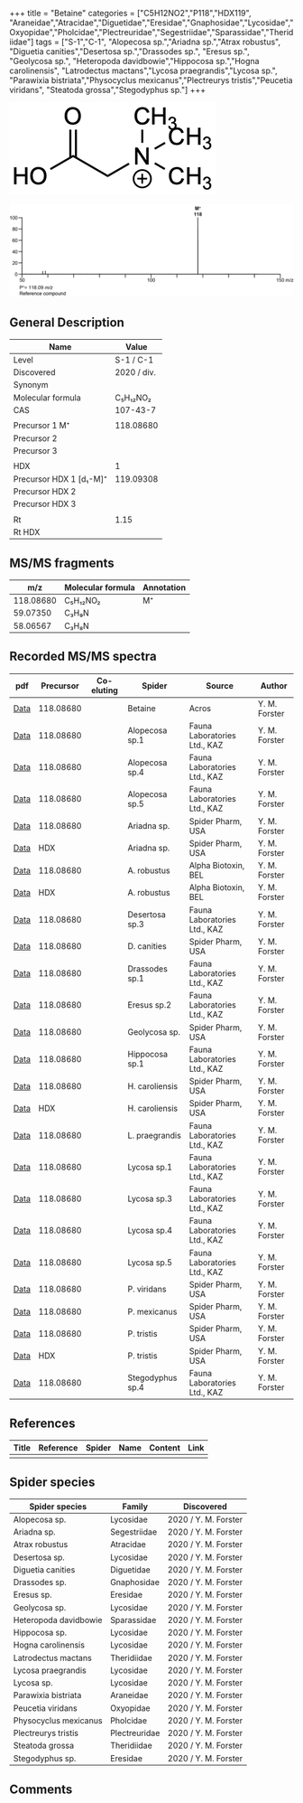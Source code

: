 +++
title = "Betaine"
categories = ["C5H12NO2","P118","HDX119",
"Araneidae","Atracidae","Diguetidae","Eresidae","Gnaphosidae","Lycosidae","Oxyopidae","Pholcidae","Plectreuridae","Segestriidae","Sparassidae","Theridiidae"]
tags = ["S-1","C-1",
"Alopecosa sp.","Ariadna sp.","Atrax robustus",
"Diguetia canities","Desertosa sp.","Drassodes sp.",
"Eresus sp.",
"Geolycosa sp.",
"Heteropoda davidbowie","Hippocosa sp.","Hogna carolinensis",
"Latrodectus mactans","Lycosa praegrandis","Lycosa sp.",
"Parawixia bistriata","Physocyclus mexicanus","Plectreurys tristis","Peucetia viridans",
"Steatoda grossa","Stegodyphus sp."]
+++

![](/img/Betaine.png)

![](/img_MSMS/118_Betaine.png)

## General Description

| Name                    | Value       |
|-------------------------|-------------|
| Level                   | S-1 / C-1           |
| Discovered              | 2020 / div. |
| Synonym                 |             |
| Molecular formula       | C₅H₁₂NO₂    |
| CAS                     | 107-43-7    |
|                         |             |
| Precursor 1  M⁺         | 118.08680   |
| Precursor 2             |             |
| Precursor 3             |             |
|                         |             |
| HDX                     | 1           |
| Precursor HDX 1 [d₁-M]⁺ | 119.09308   |
| Precursor HDX 2         |             |
| Precursor HDX 3         |             |
|                         |             |
| Rt                      | 1.15        |
| Rt HDX                  |             |

## MS/MS fragments

| m/z       | Molecular formula | Annotation |
|-----------|-------------------|------------|
| 118.08680 | C₅H₁₂NO₂          | M⁺         |
| 59.07350  | C₃H₉N             |            |
| 58.06567  | C₃H₈N             |            |

## Recorded MS/MS spectra

| pdf                               | Precursor | Co-eluting | Spider  | Source | Author        |
|-----------------------------------|-----------|------------|---------|--------|---------------|
| [Data](/pdf/118_Betaine_1-15.pdf) | 118.08680 |            | Betaine | Acros  | Y. M. Forster |
| [Data](/pdf/Alopecosa-sp1/118_Betaine_Al-sp1.pdf) | 118.08680 |           | Alopecosa sp.1 | Fauna Laboratories Ltd., KAZ | Y. M. Forster |
| [Data](/pdf/Alopecosa-sp4/118_Betaine_Al-sp4.pdf) | 118.08680 |           | Alopecosa sp.4 | Fauna Laboratories Ltd., KAZ | Y. M. Forster |
| [Data](/pdf/Alopecosa-sp5/118_Betaine_Al-sp5.pdf) | 118.08680 |           | Alopecosa sp.5 | Fauna Laboratories Ltd., KAZ | Y. M. Forster |
| [Data](/pdf/Ariadna-sp/118_Betaine_Ar-sp.pdf) | 118.08680 |           | Ariadna sp. | Spider Pharm, USA | Y. M. Forster |
| [Data](/pdf/Ariadna-sp/118_Betaine_Ar-sp_HDX.pdf) | HDX |           | Ariadna sp. | Spider Pharm, USA | Y. M. Forster |
| [Data](/pdf/A-robustus/118_Betaine_Ar.pdf) | 118.08680 |            | A. robustus | Alpha Biotoxin, BEL | Y. M. Forster |
| [Data](/pdf/A-robustus/118_Betaine_Ar_HDX.pdf) | HDX |            | A. robustus | Alpha Biotoxin, BEL | Y. M. Forster |
| [Data](/pdf/Desertosa-sp3/118_Betaine_De-sp3.pdf) | 118.08680 |           | Desertosa sp.3 | Fauna Laboratories Ltd., KAZ | Y. M. Forster |
| [Data](/pdf/D-canities/118_Betaine_Dc.pdf) | 118.08680 |           | D. canities | Spider Pharm, USA | Y. M. Forster |
| [Data](/pdf/Drassodes-sp1/118_Betaine_Dr-sp1.pdf) | 118.08680 |           | Drassodes sp.1 | Fauna Laboratories Ltd., KAZ | Y. M. Forster |
| [Data](/pdf/Eresus-sp2/118_Betaine_Er-sp2.pdf) | 118.08680 |           | Eresus sp.2 | Fauna Laboratories Ltd., KAZ | Y. M. Forster |
| [Data](/pdf/Geolycosa-sp/118_Betaine_Ge-sp.pdf) | 118.08680 |           | Geolycosa sp. | Spider Pharm, USA| Y. M. Forster |
| [Data](/pdf/Hippocosa-sp1/118_Betaine_Hi-sp1.pdf) | 118.08680 |           | Hippocosa sp.1 | Fauna Laboratories Ltd., KAZ | Y. M. Forster |
| [Data](/pdf/H-caroliensis/118_Betaine_Hc.pdf) | 118.08680 |           | H. caroliensis | Spider Pharm, USA | Y. M. Forster |
| [Data](/pdf/H-caroliensis/118_Betaine_Hc_HDX.pdf) | HDX |           | H. caroliensis | Spider Pharm, USA | Y. M. Forster |
| [Data](/pdf/L-praegrandis/118_Betaine_Lp.pdf) | 118.08680 |           | L. praegrandis | Fauna Laboratories Ltd., KAZ | Y. M. Forster |
| [Data](/pdf/Lycosa-sp1/118_Betaine_Ly-sp1.pdf) | 118.08680 |           | Lycosa sp.1 | Fauna Laboratories Ltd., KAZ | Y. M. Forster |
| [Data](/pdf/Lycosa-sp3/118_Betaine_Ly-sp3.pdf) | 118.08680 |           | Lycosa sp.3 | Fauna Laboratories Ltd., KAZ | Y. M. Forster |
| [Data](/pdf/Lycosa-sp4/118_Betaine_Ly-sp4.pdf) | 118.08680 |           | Lycosa sp.4 | Fauna Laboratories Ltd., KAZ | Y. M. Forster |
| [Data](/pdf/Lycosa-sp5/118_Betaine_Ly-sp5.pdf) | 118.08680 |           | Lycosa sp.5 | Fauna Laboratories Ltd., KAZ | Y. M. Forster |
| [Data](/pdf/P-viridans/118_Betaine_Pv.pdf) | 118.08680 |           | P. viridans | Spider Pharm, USA  | Y. M. Forster |
| [Data](/pdf/P-mexicanus/118_Betaine_Pm.pdf) | 118.08680 |           | P. mexicanus | Spider Pharm, USA | Y. M. Forster |
| [Data](/pdf/P-tristis/118_Betaine_Pt.pdf) | 118.08680 |           | P. tristis | Spider Pharm, USA | Y. M. Forster |
| [Data](/pdf/P-tristis/118_Betaine_Pt_HDX.pdf) | HDX |           | P. tristis | Spider Pharm, USA | Y. M. Forster |
| [Data](/pdf/Stegodyphus-sp4/118_Betaine_St-sp4.pdf) | 118.08680 |           | Stegodyphus sp.4 | Fauna Laboratories Ltd., KAZ | Y. M. Forster |

## References

| Title | Reference | Spider | Name | Content | Link |
|-------|-----------|--------|------|---------|------|
|       |           |        |      |         |      |

## Spider species

| Spider species        | Family        | Discovered           |
|-----------------------|---------------|----------------------|
| Alopecosa sp.         | Lycosidae     | 2020 / Y. M. Forster |
| Ariadna sp.           | Segestriidae  | 2020 / Y. M. Forster |
| Atrax robustus        | Atracidae     | 2020 / Y. M. Forster |
| Desertosa sp.         | Lycosidae     | 2020 / Y. M. Forster |
| Diguetia canities     | Diguetidae    | 2020 / Y. M. Forster |
| Drassodes sp.         | Gnaphosidae   | 2020 / Y. M. Forster |
| Eresus sp.            | Eresidae      | 2020 / Y. M. Forster |
| Geolycosa sp.         | Lycosidae     | 2020 / Y. M. Forster |
| Heteropoda davidbowie | Sparassidae   | 2020 / Y. M. Forster |
| Hippocosa sp.         | Lycosidae     | 2020 / Y. M. Forster |
| Hogna carolinensis    | Lycosidae     | 2020 / Y. M. Forster |
| Latrodectus mactans   | Theridiidae   | 2020 / Y. M. Forster |
| Lycosa praegrandis    | Lycosidae     | 2020 / Y. M. Forster |
| Lycosa sp.            | Lycosidae     | 2020 / Y. M. Forster |
| Parawixia bistriata   | Araneidae     | 2020 / Y. M. Forster |
| Peucetia viridans     | Oxyopidae     | 2020 / Y. M. Forster |
| Physocyclus mexicanus | Pholcidae     | 2020 / Y. M. Forster |
| Plectreurys tristis   | Plectreuridae | 2020 / Y. M. Forster |
| Steatoda grossa       | Theridiidae   | 2020 / Y. M. Forster |
| Stegodyphus sp.       | Eresidae      | 2020 / Y. M. Forster |

## Comments